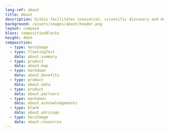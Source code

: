 ```yaml
---
lang-ref: about
title: About
description: DiSSCo facilitates innovation, scientific discovery and decision-making
background: /assets/images/about/header.png
layout: compose
klass: compositionBlocks
height: 40vh
composition:
  - type: heroImage
  - type: floatingText
    data: about.summary
  - type: product
    data: about.map
  - type: markdown
    data: about.benefits
  - type: product
    data: about.data
  - type: product
    data: about.partners
  - type: markdown
    data: about.acknowledgements
  - type: blank
    data: about.ahrcLogo
  - type: heroImage
    data: about.resources
---
```

